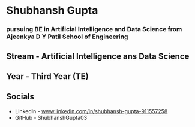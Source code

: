 # Shubhansh Gupta 
### pursuing BE in Artificial Intelligence and Data Science from Ajeenkya D Y Patil School of Engineering 

## Stream - Artificial Intelligence ans Data Science 
## Year - Third Year (TE)

## Socials
* LinkedIn - www.linkedin.com/in/shubhansh-gupta-911557258
* GitHub - ShubhanshGupta03
